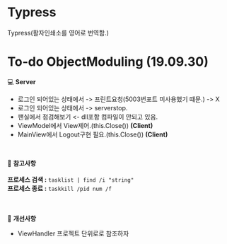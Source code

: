 # Typress
Typress(활자인쇄소를 영어로 번역함.)

# To-do ObjectModuling (19.09.30)

:computer: **Server**<br>

- 로그인 되어있는 상태에서 -> 프린트요청(5003번포트 미사용했기 떄문.) -> X
- 로그인 되어있는 상태에서 -> serverstop.
- 팬실에서 점검해보기 <- dll포함 컴파일이 안되고 있음.
- ViewModel에서 View제어.(this.Close()) **(Client)**
- MainView에서 Logout구현 필요.(this.Close()) **(Client)**
<br>
  
:book: **참고사항**<br><br>
**프로세스 검색 :** `` tasklist | find /i "string" ``<br>
**프로세스 종료 :** `` taskkill /pid num /f ``<br><br><br>

:book: **개선사항**
- ViewHandler 프로젝트 단위로로 참조하자
